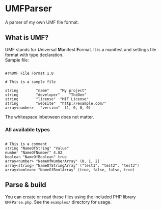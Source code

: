 # UMFParser
A parser of my own UMF file format.

## What is UMF?
UMF stands for **U**niversal **M**anifest **F**ormat. It is a manifest and settings file format with type declaration.  
Sample file:

<pre><code>
<span class="code-comment">#!%UMF File Format 1.0</span>

<span class="code-comment"># This is a sample file</span>

<span class="code-keyword">string</span>		<span class="code-string">"name"</span>		<span class="code-string">"My project"</span>
<span class="code-keyword">string</span>		<span class="code-string">"developer"</span>	<span class="code-string">"TheDev"</span>
<span class="code-keyword">string</span>		<span class="code-string">"license"</span>	<span class="code-string">"MIT License"</span>
<span class="code-keyword">string</span>		<span class="code-string">"website"</span>	<span class="code-string">"http://example.com/"</span>
<span class="code-keyword">array&lt;number&gt;</span>	<span class="code-string">"version"</span>	(1, 0, 0, 0)
</code></pre>

The whitespace inbetween does not matter.
### All available types

<pre><code>
<span class="code-comment"># This is a comment</span>
<span class="code-keyword">string</span> <span class="code-string">"NameOfString"</span> <span class="code-string">"Value"</span>
<span class="code-keyword">number</span> <span class="code-string">"NameOfNumber"</span> 4.02
<span class="code-keyword">boolean</span> <span class="code-string">"NameOfBoolean"</span> true
<span class="code-keyword">array&lt;number&gt;</span> <span class="code-string">"NameOfNumberArray"</span> (0, 1, 2)
<span class="code-keyword">array&lt;string&gt;</span> <span class="code-string">"NameOfStringArray"</span> (<span class="code-string">"test1"</span>, <span class="code-string">"test2"</span>, <span class="code-string">"test3"</span>)
<span class="code-keyword">array&lt;boolean&gt;</span> <span class="code-string">"NameOfBoolArray"</span> (true, false, false, true)
</code></pre>

## Parse & build
You can create or read these files using the included PHP library `UMFParse.php`. See the `examples/` directory for usage.
